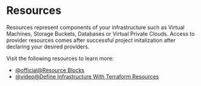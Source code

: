 # Resources

Resources represent components of your infrastructure such as Virtual Machines, Storage Buckets, Databases or Virtual Private Clouds. Access to provider resources comes after successful project initalization after declaring your desired providers.

Visit the following resources to learn more:

- [@official@Resource Blocks](https://developer.hashicorp.com/terraform/language/resources/syntax)
- [@video@Define Infrastructure With Terraform Resources](https://developer.hashicorp.com/terraform/tutorials/configuration-language/resource)
